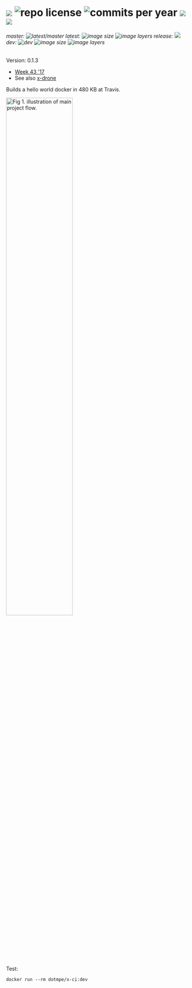 # [![](http://img.shields.io/travis/dotmpe/x-ci.svg)](https://travis-ci.org/dotmpe/x-ci) ![repo license](https://img.shields.io/github/license/dotmpe/x-ci.svg) ![commits per year](https://img.shields.io/github/commit-activity/y/dotmpe/x-ci.svg) ![](https://img.shields.io/github/languages/code-size/dotmpe/x-ci.svg) ![](https://img.shields.io/github/repo-size/dotmpe/x-ci.svg)
###### master: ![latest/master](https://img.shields.io/github/last-commit/dotmpe/x-ci/master.svg) latest: ![image size](https://img.shields.io/imagelayers/image-size/dotmpe/x-ci/latest.svg) ![image layers](https://img.shields.io/imagelayers/layers/dotmpe/x-ci/latest.svg) release: ![](https://img.shields.io/github/tag/dotmpe/x-ci.svg) dev: ![dev](https://img.shields.io/github/last-commit/dotmpe/x-ci/dev.svg) ![image size](https://img.shields.io/imagelayers/image-size/dotmpe/x-ci/dev.svg) ![image layers](https://img.shields.io/imagelayers/layers/dotmpe/x-ci/dev.svg)

Version: 0.1.3

- [Week 43 '17](doc/17-43.md)
- See also [x-drone](//github.com/dotmpe/x-drone)

Builds a hello world docker in 480 KB at Travis.

<img src="asset/README-fig1.svg" alt="Fig 1. illustration of main project flow. " width="60%" >

Test:
```
docker run --rm dotmpe/x-ci:dev
```
